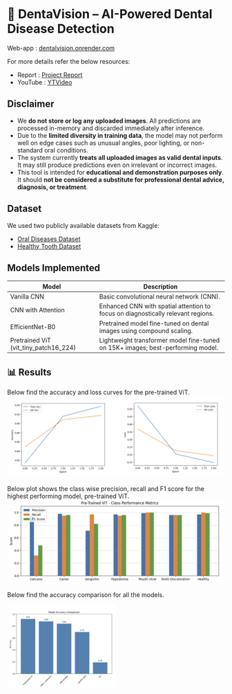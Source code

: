 # 🦷 DentaVision – AI-Powered Dental Disease Detection
Web-app : [dentalvision.onrender.com](https://dentalvision.onrender.com/)

For more details refer the below resources:
- Report : [Project Report](/Models/DentalVision.pdf)
- YouTube : [YTVideo](https://www.youtube.com/watch?v=YK43UQPcwUM)

## Disclaimer
- We **do not store or log any uploaded images**. All predictions are processed in-memory and discarded immediately after inference.
- Due to the **limited diversity in training data**, the model may not perform well on edge cases such as unusual angles, poor lighting, or non-standard oral conditions.
- The system currently **treats all uploaded images as valid dental inputs**. It may still produce predictions even on irrelevant or incorrect images.
- This tool is intended for **educational and demonstration purposes only**. It should **not be considered a substitute for professional dental advice, diagnosis, or treatment**.

## Dataset
We used two publicly available datasets from Kaggle:
- [Oral Diseases Dataset](https://www.kaggle.com/datasets/salmansajid05/oral-diseases)
- [Healthy Tooth Dataset](https://www.kaggle.com/datasets/alielhenidy/tooth-dataset)

## Models Implemented
| Model                   | Description                                                                 |
|-------------------------|-----------------------------------------------------------------------------|
| Vanilla CNN             | Basic convolutional neural network (CNN).       |
| CNN with Attention      | Enhanced CNN with spatial attention to focus on diagnostically relevant regions. |
| EfficientNet-B0         | Pretrained model fine-tuned on dental images using compound scaling.        |
| Pretrained ViT (vit_tiny_patch16_224) | Lightweight transformer model fine-tuned on 15K+ images; best-performing model. |

## 📊 Results
Below find the accuracy and loss curves for the pre-trained ViT.  
![Accuracy and Loss curves](/Models/Result_curves.png)

Below plot shows the class wise precision, recall and F1 score for the highest performing model, pre-trained ViT.  
![F1 Score](/Models/Result_F1Score.png)

Below find the accuracy comparison for all the models.

<img src="/Models/Result_comparison.png" alt="Result Comparison" width="50%">
